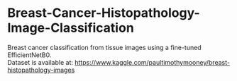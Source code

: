# Breast-Cancer-Histopathology-Image-Classification
Breast cancer classification from tissue images using a fine-tuned EfficientNetB0.
<br>
Dataset is available at: https://www.kaggle.com/paultimothymooney/breast-histopathology-images
